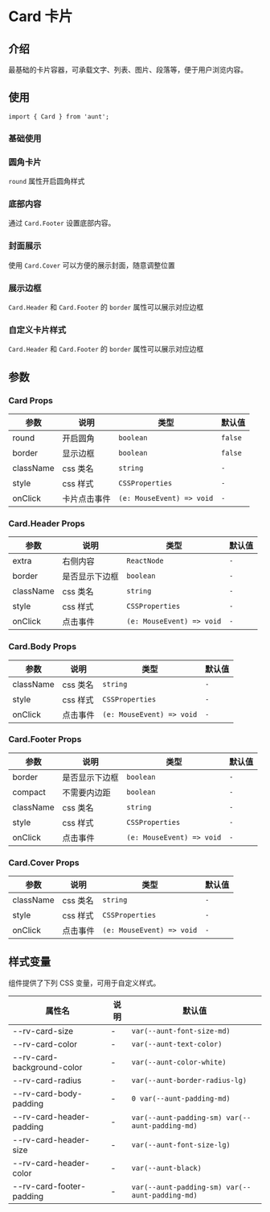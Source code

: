 # Card 卡片

<code hidden="hidden" src="./demos/demo.tsx"></code>

## 介绍

最基础的卡片容器，可承载文字、列表、图片、段落等，便于用户浏览内容。

## 使用

```tsx
import { Card } from 'aunt';
```

### 基础使用

<code src="./demos/demo-base.tsx"></code>

### 圆角卡片

`round` 属性开启圆角样式
<code src="./demos/demo-round.tsx"></code>

### 底部内容

通过 `Card.Footer` 设置底部内容。
<code src="./demos/demo-footer.tsx"></code>

### 封面展示

使用 `Card.Cover` 可以方便的展示封面，随意调整位置
<code src="./demos/demo-cover.tsx"></code>

### 展示边框

`Card.Header` 和 `Card.Footer` 的 `border` 属性可以展示对应边框
<code src="./demos/demo-border.tsx"></code>

### 自定义卡片样式

`Card.Header` 和 `Card.Footer` 的 `border` 属性可以展示对应边框
<code src="./demos/demo-custom.tsx"></code>

## 参数

### Card Props

| 参数      | 说明         | 类型                      | 默认值  |
| --------- | ------------ | ------------------------- | ------- |
| round     | 开启圆角     | `boolean`                 | `false` |
| border    | 显示边框     | `boolean`                 | `false` |
| className | css 类名     | `string`                  | `-`     |
| style     | css 样式     | `CSSProperties`           | `-`     |
| onClick   | 卡片点击事件 | `(e: MouseEvent) => void` | `-`     |

### Card.Header Props

| 参数      | 说明           | 类型                      | 默认值 |
| --------- | -------------- | ------------------------- | ------ |
| extra     | 右侧内容       | `ReactNode`               | `-`    |
| border    | 是否显示下边框 | `boolean`                 | `-`    |
| className | css 类名       | `string`                  | `-`    |
| style     | css 样式       | `CSSProperties`           | `-`    |
| onClick   | 点击事件       | `(e: MouseEvent) => void` | `-`    |

### Card.Body Props

| 参数      | 说明     | 类型                      | 默认值 |
| --------- | -------- | ------------------------- | ------ |
| className | css 类名 | `string`                  | `-`    |
| style     | css 样式 | `CSSProperties`           | `-`    |
| onClick   | 点击事件 | `(e: MouseEvent) => void` | `-`    |

### Card.Footer Props

| 参数      | 说明           | 类型                      | 默认值 |
| --------- | -------------- | ------------------------- | ------ |
| border    | 是否显示下边框 | `boolean`                 | `-`    |
| compact   | 不需要内边距   | `boolean`                 | `-`    |
| className | css 类名       | `string`                  | `-`    |
| style     | css 样式       | `CSSProperties`           | `-`    |
| onClick   | 点击事件       | `(e: MouseEvent) => void` | `-`    |

### Card.Cover Props

| 参数      | 说明     | 类型                      | 默认值 |
| --------- | -------- | ------------------------- | ------ |
| className | css 类名 | `string`                  | `-`    |
| style     | css 样式 | `CSSProperties`           | `-`    |
| onClick   | 点击事件 | `(e: MouseEvent) => void` | `-`    |

## 样式变量

组件提供了下列 CSS 变量，可用于自定义样式。

| 属性名                     | 说明 | 默认值                                          |
| -------------------------- | ---- | ----------------------------------------------- |
| --rv-card-size             | -    | `var(--aunt-font-size-md)`                      |
| --rv-card-color            | -    | `var(--aunt-text-color)`                        |
| --rv-card-background-color | -    | `var(--aunt-color-white)`                       |
| --rv-card-radius           | -    | `var(--aunt-border-radius-lg)`                  |
| --rv-card-body-padding     | -    | `0 var(--aunt-padding-md)`                      |
| --rv-card-header-padding   | -    | `var(--aunt-padding-sm) var(--aunt-padding-md)` |
| --rv-card-header-size      | -    | `var(--aunt-font-size-lg)`                      |
| --rv-card-header-color     | -    | `var(--aunt-black)`                             |
| --rv-card-footer-padding   | -    | `var(--aunt-padding-sm) var(--aunt-padding-md)` |
